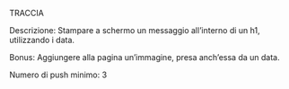 TRACCIA

Descrizione: Stampare a schermo un messaggio all’interno di un h1, utilizzando i data.

Bonus: Aggiungere alla pagina un’immagine, presa anch’essa da un data.

Numero di push minimo: 3
